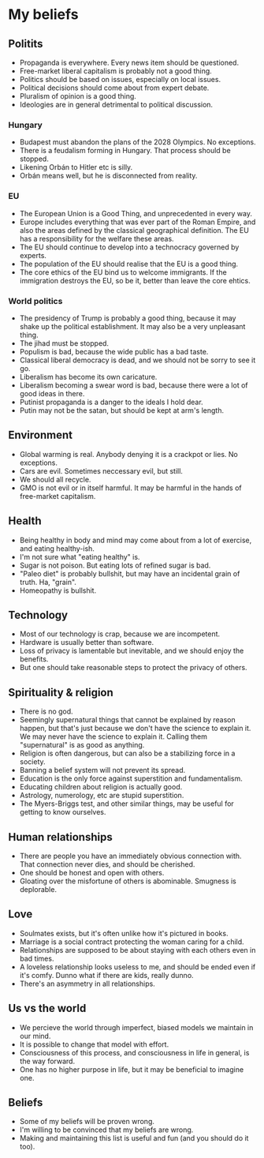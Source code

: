 # My beliefs

## Politits
- Propaganda is everywhere. Every news item should be questioned.
- Free-market liberal capitalism is probably not a good thing.
- Politics should be based on issues, especially on local issues.
- Political decisions should come about from expert debate.
- Pluralism of opinion is a good thing.
- Ideologies are in general detrimental to political discussion.

### Hungary
- Budapest must abandon the plans of the 2028 Olympics. No exceptions.
- There is a feudalism forming in Hungary. That process should be stopped.
- Likening Orbán to Hitler etc is silly.
- Orbán means well, but he is disconnected from reality.

### EU
- The European Union is a Good Thing, and unprecedented in every way.
- Europe includes everything that was ever part of the Roman Empire, and also the areas defined by the classical geographical definition. The EU has a responsibility for the welfare these areas.
- The EU should continue to develop into a technocracy governed by experts.
- The population of the EU should realise that the EU is a good thing.
- The core ethics of the EU bind us to welcome immigrants. If the immigration destroys the EU, so be it, better than leave the core ehtics.

### World politics
- The presidency of Trump is probably a good thing, because it may shake up the political establishment. It may also be a very unpleasant thing.
- The jihad must be stopped.
- Populism is bad, because the wide public has a bad taste.
- Classical liberal democracy is dead, and we should not be sorry to see it go.
- Liberalism has become its own caricature.
- Liberalism becoming a swear word is bad, because there were a lot of good ideas in there.
- Putinist propaganda is a danger to the ideals I hold dear.
- Putin may not be the satan, but should be kept at arm's length.

## Environment
- Global warming is real. Anybody denying it is a crackpot or lies. No exceptions.
- Cars are evil. Sometimes neccessary evil, but still.
- We should all recycle.
- GMO is not evil or in itself harmful. It may be harmful in the hands of free-market capitalism.

## Health
- Being healthy in body and mind may come about from a lot of exercise, and eating healthy-ish.
- I'm not sure what "eating healthy" is.
- Sugar is not poison. But eating lots of refined sugar is bad.
- "Paleo diet" is probably bullshit, but may have an incidental grain of truth. Ha, "grain".
- Homeopathy is bullshit.

## Technology
- Most of our technology is crap, because we are incompetent.
- Hardware is usually better than software.
- Loss of privacy is lamentable but inevitable, and we should enjoy the benefits.
- But one should take reasonable steps to protect the privacy of others.

## Spirituality & religion
- There is no god.
- Seemingly supernatural things that cannot be explained by reason happen, but that's just because we don't have the science to explain it. We may never have the science to explain it. Calling them "supernatural" is as good as anything.
- Religion is often dangerous, but can also be a stabilizing force in a society.
- Banning a belief system will not prevent its spread.
- Education is the only force against superstition and fundamentalism.
- Educating children about religion is actually good.
- Astrology, numerology, etc are stupid superstition.
- The Myers-Briggs test, and other similar things, may be useful for getting to know ourselves.

## Human relationships
- There are people you have an immediately obvious connection with. That connection never dies, and should be cherished.
- One should be honest and open with others. 
- Gloating over the misfortune of others is abominable. Smugness is deplorable.

## Love
- Soulmates exists, but it's often unlike how it's pictured in books.
- Marriage is a social contract protecting the woman caring for a child. 
- Relationships are supposed to be about staying with each others even in bad times.
- A loveless relationship looks useless to me, and should be ended even if it's comfy. Dunno what if there are kids, really dunno.
- There's an asymmetry in all relationships.

## Us vs the world
- We percieve the world through imperfect, biased models we maintain in our mind.
- It is possible to change that model with effort.
- Consciousness of this process, and consciousness in life in general, is the way forward.
- One has no higher purpose in life, but it may be beneficial to imagine one.

## Beliefs
- Some of my beliefs will be proven wrong.
- I'm willing to be convinced that my beliefs are wrong.
- Making and maintaining this list is useful and fun (and you should do it too).
